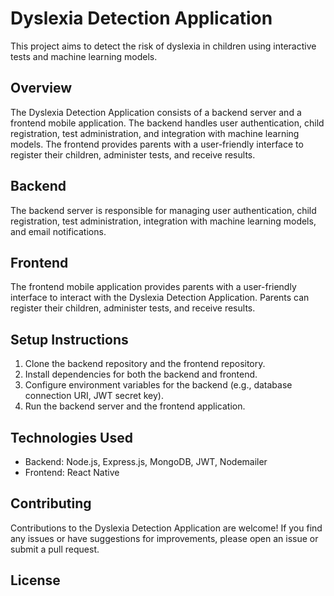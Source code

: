 # Dyslexia Detection Application

This project aims to detect the risk of dyslexia in children using interactive tests and machine learning models.

## Overview

The Dyslexia Detection Application consists of a backend server and a frontend mobile application. The backend handles user authentication, child registration, test administration, and integration with machine learning models. The frontend provides parents with a user-friendly interface to register their children, administer tests, and receive results.

## Backend

The backend server is responsible for managing user authentication, child registration, test administration, integration with machine learning models, and email notifications.

## Frontend

The frontend mobile application provides parents with a user-friendly interface to interact with the Dyslexia Detection Application. Parents can register their children, administer tests, and receive results.

## Setup Instructions

1. Clone the backend repository and the frontend repository.
2. Install dependencies for both the backend and frontend.
3. Configure environment variables for the backend (e.g., database connection URI, JWT secret key).
4. Run the backend server and the frontend application.

## Technologies Used

- Backend: Node.js, Express.js, MongoDB, JWT, Nodemailer
- Frontend: React Native

## Contributing

Contributions to the Dyslexia Detection Application are welcome! If you find any issues or have suggestions for improvements, please open an issue or submit a pull request.

## License

